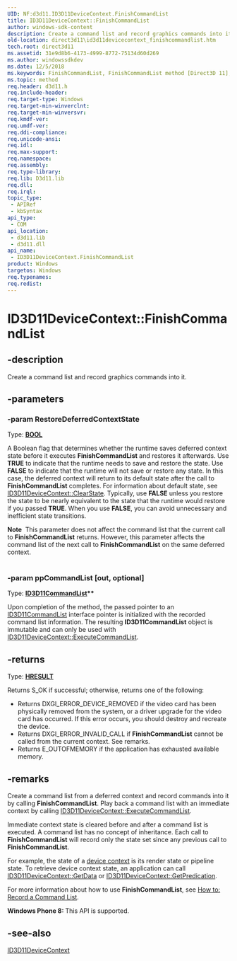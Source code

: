 ```yaml
---
UID: NF:d3d11.ID3D11DeviceContext.FinishCommandList
title: ID3D11DeviceContext::FinishCommandList
author: windows-sdk-content
description: Create a command list and record graphics commands into it.
old-location: direct3d11\id3d11devicecontext_finishcommandlist.htm
tech.root: direct3d11
ms.assetid: 31e9d8b6-4173-4999-8772-75134d60d269
ms.author: windowssdkdev
ms.date: 12/5/2018
ms.keywords: FinishCommandList, FinishCommandList method [Direct3D 11], FinishCommandList method [Direct3D 11],ID3D11DeviceContext interface, ID3D11DeviceContext interface [Direct3D 11],FinishCommandList method, ID3D11DeviceContext.FinishCommandList, ID3D11DeviceContext::FinishCommandList, a4e1fb43-9932-f619-f748-39b385791b7a, d3d11/ID3D11DeviceContext::FinishCommandList, direct3d11.id3d11devicecontext_finishcommandlist
ms.topic: method
req.header: d3d11.h
req.include-header: 
req.target-type: Windows
req.target-min-winverclnt: 
req.target-min-winversvr: 
req.kmdf-ver: 
req.umdf-ver: 
req.ddi-compliance: 
req.unicode-ansi: 
req.idl: 
req.max-support: 
req.namespace: 
req.assembly: 
req.type-library: 
req.lib: D3d11.lib
req.dll: 
req.irql: 
topic_type:
 - APIRef
 - kbSyntax
api_type:
 - COM
api_location:
 - d3d11.lib
 - d3d11.dll
api_name:
 - ID3D11DeviceContext.FinishCommandList
product: Windows
targetos: Windows
req.typenames: 
req.redist: 
---
```


# ID3D11DeviceContext::FinishCommandList


## -description


Create a command list and record graphics commands into it.


## -parameters




### -param RestoreDeferredContextState

Type: <b><a href="https://msdn.microsoft.com/4553cafc-450e-4493-a4d4-cb6e2f274d46">BOOL</a></b>

A Boolean flag that determines whether the runtime saves deferred context state before it executes  <b>FinishCommandList</b> and restores it afterwards. Use <b>TRUE</b> to indicate that the runtime needs to save and restore the state. Use <b>FALSE</b> to indicate that the runtime will not save or restore any state. In this case, the deferred context will  return to its default state after the call to  <b>FinishCommandList</b> completes. For information about default state, see <a href="https://msdn.microsoft.com/dabf52f5-0f69-4017-863c-9e3ecef4d5dc">ID3D11DeviceContext::ClearState</a>. Typically, use <b>FALSE</b> unless you restore the state to be nearly equivalent to the state that the runtime would restore if you passed <b>TRUE</b>. When you use <b>FALSE</b>, you can avoid unnecessary and inefficient state transitions.
            

<div class="alert"><b>Note</b>  This parameter does not affect the command list that the current call to <b>FinishCommandList</b> returns. However, this parameter affects the command list of the next call to <b>FinishCommandList</b> on the same deferred context.
            </div>
<div> </div>

### -param ppCommandList [out, optional]

Type: <b><a href="https://msdn.microsoft.com/432f1d21-bf13-4569-9c8f-04f5d2845150">ID3D11CommandList</a>**</b>

Upon completion of the method, the passed pointer to an <a href="https://msdn.microsoft.com/432f1d21-bf13-4569-9c8f-04f5d2845150">ID3D11CommandList</a> interface pointer is initialized with the recorded command list information. The resulting <b>ID3D11CommandList</b> object is immutable and can only be used with <a href="https://msdn.microsoft.com/54e74f7d-b8a4-458d-bb39-3d8a824f06ef">ID3D11DeviceContext::ExecuteCommandList</a>.
          


## -returns



Type: <b><a href="https://msdn.microsoft.com/en-us/library/Hh437604(v=VS.85).aspx">HRESULT</a></b>

Returns S_OK if successful; otherwise, returns one of the following:

<ul>
<li>Returns DXGI_ERROR_DEVICE_REMOVED if the video card has been physically removed from the system, or a driver upgrade for the video card has occurred. If this error occurs, you should destroy and recreate the device.</li>
<li>Returns DXGI_ERROR_INVALID_CALL if <b>FinishCommandList</b> cannot be called from the current context. See remarks.
              </li>
<li>Returns E_OUTOFMEMORY if the application has exhausted available memory.</li>
</ul>



## -remarks



Create a command list from a deferred context and record commands into it by calling <b>FinishCommandList</b>. Play back a command list with an immediate context by calling <a href="https://msdn.microsoft.com/54e74f7d-b8a4-458d-bb39-3d8a824f06ef">ID3D11DeviceContext::ExecuteCommandList</a>.
        

Immediate context state is cleared before and after a command list is executed. A command list has no concept of inheritance. Each call to <b>FinishCommandList</b> will record only the state set since any previous call to  <b>FinishCommandList</b>.
        

For example, the state of a <a href="https://msdn.microsoft.com/b9b45d18-f7b7-40f9-ae4e-576ca7a6eba7">device context</a> is its render state or pipeline state. To retrieve device context state, an application can call  <a href="https://msdn.microsoft.com/338d02ad-2227-49e5-9b4f-fb86a3898f73">ID3D11DeviceContext::GetData</a> or  <a href="https://msdn.microsoft.com/9a283895-51c4-4de5-bdeb-994f3085bd79">ID3D11DeviceContext::GetPredication</a>.
        

For more information about how to use <b>FinishCommandList</b>, see <a href="https://msdn.microsoft.com/f5b90dfb-0b07-432e-813b-1541efbe3de5">How to: Record a Command List</a>.
        

<b>Windows Phone 8:
        </b> This API is supported.
      




## -see-also




<a href="https://msdn.microsoft.com/afb32c09-77f2-4c33-bd93-8dce92a2e45e">ID3D11DeviceContext</a>
 

 

